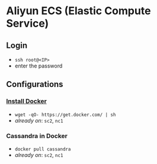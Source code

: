 # Aliyun ECS (Elastic Compute Service)

## Login
- `ssh root@<IP>`
- enter the password

## Configurations

### [Install Docker](https://github.com/hengxin/cheat-sheets/tree/master/docker-cheat-sheets)
- `wget -qO- https://get.docker.com/ | sh`
- *already on*: `sc2`, `nc1`

### Cassandra in Docker
- `docker pull cassandra`
- *already on*: `sc2`, `nc1`
